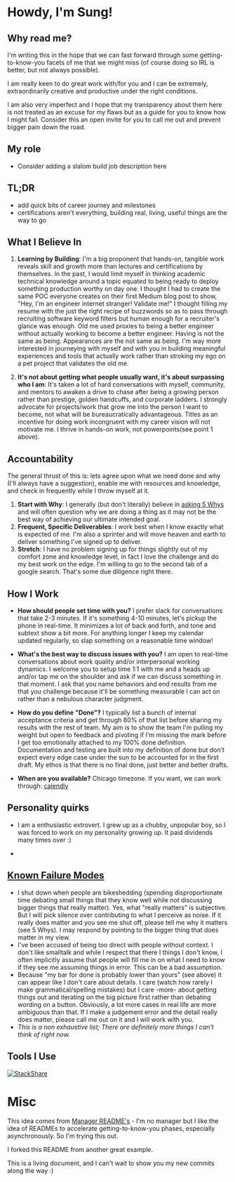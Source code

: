 # Howdy, I'm Sung!

## Why read me?

I'm writing this in the hope that we can fast forward through some getting-to-know-you facets of me that we might miss (of course doing so IRL is better, but not always possible).

I am really keen to do great work with/for you and I can be extremely, extraordinarily creative and productive under the right conditions.

I am also very imperfect and I hope that my transparency about them here is not treated as an excuse for my flaws but as a guide for you to know how I might fail. Consider this an open invite for you to call me out and prevent bigger pain down the road.

## My role

- Consider adding a slalom build job description here

## TL;DR

- add quick bits of career journey and milestones
- certifications aren't everything, building real, living, useful things are the way to go

## What I Believe In

1. **Learning by Building**: I'm a big proponent that hands-on, tangible work reveals skill and growth more than lectures and certifications by themselves. In the past, I would limit myself in thinking academic technical knowledge around a topic equated to being ready to deploy something production worthy on day one. I thought I had to create the same POC everyone creates on their first Medium blog post to show, "Hey, I'm an engineer internet stranger! Validate me!" I thought filling my resume with the just the right recipe of buzzwords so as to pass through recruiting software keyword filters but human enough for a recruiter's glance was enough. Old me used proxies to being a better engineer without actually working to become a better engineer. Having is not the same as being. Appearances are the not same as being. I'm way more interested in journeying with myself and with you in building meaningful experiences and tools that actually work rather than stroking my ego on a pet project that validates the old me.

1. **It's not about getting what people usually want, it's about surpassing who I am**: It's taken a lot of hard conversations with myself, community, and mentors to awaken a drive to chase after being a growing person rather than prestige, golden handcuffs, and corporate ladders. I strongly advocate for projects/work that grow me into the person I want to become, not what will be bureaucratically advantageous. Titles as an incentive for doing work incongruent with my career vision will not motivate me. I thrive in hands-on work, not powerpoints(see point 1 above).

## Accountability

The general thrust of this is: lets agree upon what we need done and why (I'll always have a suggestion), enable me with resources and knowledge, and check in frequently while I throw myself at it.

1. **Start with Why**: I generally (but don't literally) believe in [asking 5 Whys](https://en.wikipedia.org/wiki/5_Whys) and will often question why we are doing a thing as it may not be the best way of achieving our ultimate intended goal.
2. **Frequent, Specific Deliverables**: I work best when I know exactly what is expected of me. I'm also a sprinter and will move heaven and earth to deliver something I've signed up to deliver.
3. **Stretch**: I have no problem signing up for things slightly out of my comfort zone and knowledge level, in fact I love the challenge and do my best work on the edge. I'm willing to go to the second tab of a google search. That's some due diligence right there.

## How I Work

- **How should people set time with you?** I prefer slack for conversations that take 2-3 minutes. If it's something 4-10 minutes, let's pickup the phone in real-time. It minimizes a lot of back and forth, and tone and subtext show a bit more. For anything longer I keep my calendar updated regularly, so slap something on a reasonable time window!

- **What's the best way to discuss issues with you?** I am open to real-time conversations about work quality and/or interpersonal working dynamics. I welcome you to setup time 1:1 with me and a heads up and/or tap me on the shoulder and ask if we can discuss something in that moment. I ask that you name behaviors and end results from me that you challenge because it'll be something measurable I can act on rather than a nebulous character judgment.

- **How do you define "Done"?** I typically list a bunch of internal acceptance criteria and get through 80% of that list before sharing my results with the rest of team. My aim is to show the team I'm pulling my weight but open to feedback and pivoting if I'm missing the mark before I get too emotionally attached to my 100% done definition. Documentation and testing are built into my definition of done but don't expect every edge case under the sun to be accounted for in the first draft. My ethos is that there is no final done, just better and better drafts.

- **When are you available?** Chicago timezone. If you want, we can work through: [calendly](https://calendly.com/)

## Personality quirks

- I am a enthusiastic extrovert. I grew up as a chubby, unpopular boy, so I was forced to work on my personality growing up. It paid dividends many times over :)

-

## [Known Failure Modes](https://docs.google.com/presentation/d/1df5MALZKZU6lOeIXUiO-h6ReFM3KuIpnapSE97IZnX4/edit#slide=id.p)

- I shut down when people are bikeshedding (spending disproportionate time debating small things that they know well while not discussing bigger things that really matter). Yes, what "really matters" is subjective. But I will pick silence over contributing to what I perceive as noise. If it really does matter and you see me shut off, please tell me why it matters (see 5 Whys). I may respond by pointing to the bigger thing that does matter in my view.
- I've been accused of being too direct with people without context. I don't like smalltalk and while I respect that there I things I don't know, I often implicitly assume that people will fill me in on what I need to know if they see me assuming things in error. This can be a bad assumption.
- Because "my bar for done is probably lower than yours" (see above) it can appear like I don't care about details. I care (watch how rarely I make grammatical/spelling mistakes) but I care -more- about getting things out and iterating on the big picture first rather than debating wording on a button. Obviously, a lot more cases in real life are more ambiguous than that. If I make a judgement error and the detail really does matter, please call me out on it and I will work with you.
- _This is a non exhaustive list; There are definitely more things I can't think of right now._

## Tools I Use

[![StackShare](http://img.shields.io/badge/tech-stack-0690fa.svg?style=flat)](https://stackshare.io/sungchun12/my-stack)

# Misc

This idea comes from [Manager README's](https://hackernoon.com/12-manager-readmes-from-silicon-valleys-top-tech-companies-26588a660afe) - I'm no manager but I like the idea of READMEs to accelerate getting-to-know-you phases, especially asynchronously. So I'm trying this out.

I forked this README from another great example.

This is a living document, and I can't wait to show you my new commits along the way :)
